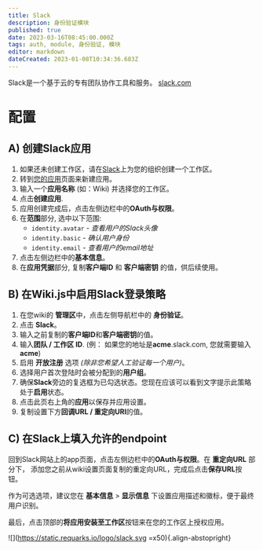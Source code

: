 ```yaml
---
title: Slack
description: 身份验证模块
published: true
date: 2023-03-16T08:45:00.000Z
tags: auth, module, 身份验证, 模块
editor: markdown
dateCreated: 2023-01-08T10:34:36.683Z
---
```


Slack是一个基于云的专有团队协作工具和服务。
[slack.com](https://slack.com)

# 配置

## A) 创建Slack应用

1. 如果还未创建工作区，请在[Slack](https://slack.com/)上为您的组织创建一个工作区。
1. 转到[您的应用](https://api.slack.com/apps?new_app=1)页面来新建应用。
1. 输入一个**应用名称** (如：Wiki) 并选择您的工作区。
1. 点击**创建应用**.
1. 应用创建完成后，点击左侧边栏中的**OAuth与权限**。
1. 在**范围**部分, 选中以下范围:
	- `identity.avatar` - *查看用户的Slack头像*
  	- `identity.basic` - *确认用户身份*
  	- `identity.email` - *查看用户的email地址*
1. 点击左侧边栏中的**基本信息**。
1. 在**应用凭据**部分, 复制**客户端ID** 和 **客户端密钥** 的值，供后续使用。

## B) 在Wiki.js中启用Slack登录策略

1. 在您wiki的 **管理区**中，点击左侧导航栏中的 **身份验证**。
1. 点击 **Slack**。
1. 输入之前复制的**客户端ID**和**客户端密钥**的值。
1. 输入**团队 / 工作区 ID**. (例： 如果您的地址是**acme**.slack.com, 您就需要输入**acme**)
1. 启用 **开放注册** 选项 *(除非您希望人工验证每一个用户)*。
1. 选择用户首次登陆时会被分配到的**用户组**。
1. 确保**Slack**旁边的复选框为已勾选状态。您现在应该可以看到文字提示此策略处于**启用**状态。
1. 点击此页右上角的**应用**以保存并应用设置。
1. 复制设置下方**回调URL / 重定向URI**的值。

## C) 在Slack上填入允许的endpoint

回到Slack网站上的app页面，点击左侧边栏中的**OAuth与权限**。在 **重定向URL** 部分下， 添加您之前从wiki设置页面复制的重定向URL，完成后点击**保存URL**按钮。

作为可选选项，建议您在 **基本信息** > **显示信息** 下设置应用描述和徽标，便于最终用户识别。

最后，点击顶部的**将应用安装至工作区**按钮来在您的工作区上授权应用。

![](https://static.requarks.io/logo/slack.svg =x50){.align-abstopright}
  